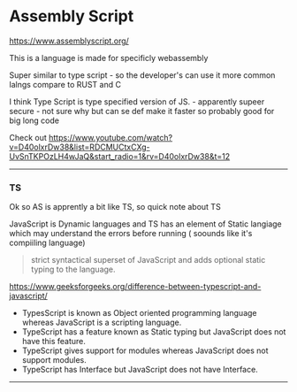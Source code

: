 # Assembly Script
https://www.assemblyscript.org/


This is a language is made for specificly webassembly

Super similar to type script - so the developer's can use it more common lalngs compare to RUST and C

I think Type Script is type specified version of JS. - apparently supeer secure - not sure why but can se def make it faster so probably good for big long code

Check out
https://www.youtube.com/watch?v=D40olxrDw38&list=RDCMUCtxCXg-UvSnTKPOzLH4wJaQ&start_radio=1&rv=D40olxrDw38&t=12

---

### TS

Ok so AS is apprently a bit like TS, so quick note about TS

JavaScript is Dynamic languages and TS has an element of Static langiage which may understand the errors before running ( soounds like it's compiiling language)


>strict syntactical superset of JavaScript and adds optional static typing to the language.

https://www.geeksforgeeks.org/difference-between-typescript-and-javascript/

- TypesScript is known as Object oriented programming language whereas JavaScript is a scripting language.
- TypeScript has a feature known as Static typing but JavaScript does not have this feature.
- TypeScript gives support for modules whereas JavaScript does not support modules.
- TypeScript has Interface but JavaScript does not have Interface.

----



